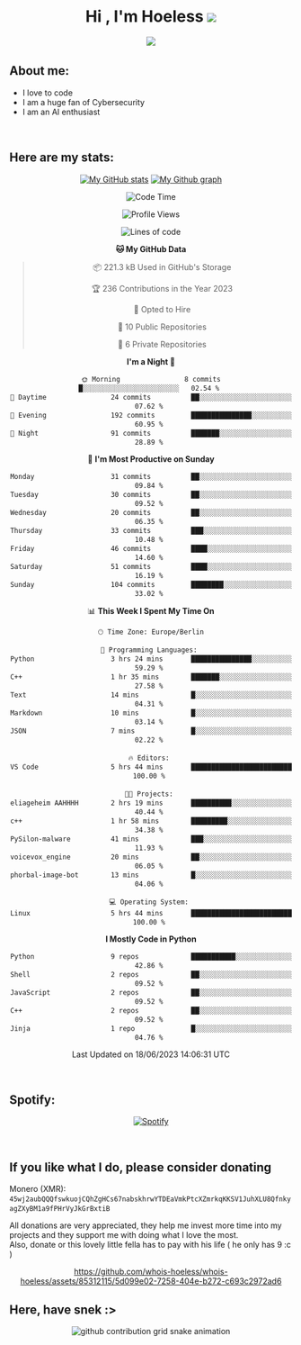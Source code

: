 <h1 align="center">Hi , I'm Hoeless <img src="https://media.giphy.com/media/hvRJCLFzcasrR4ia7z/giphy.gif" width="35"></h1>
<p align="center">
  <a href="https://github.com/whois-hoeless"><img src="https://readme-typing-svg.demolab.com?font=Roboto+Mono&weight=300&size=28&duration=4000&pause=100&color=C109F7&center=true&vCenter=true&width=580&height=127&lines=I'm+a+programmer;I'm+an+AI+enthusiast;I'm+a+big+fan+of+Neural+Networks;I'm+interested+in+Computer+Science;I+love+Cybersecurity;By+the+way+I+use+Arch+%F0%9F%92%80"></a>
</p>

## About me:

- I love to code
- I am a huge fan of Cybersecurity
- I am an AI enthusiast

<br>

## Here are my stats:

<div align="center">
    
 [![My GitHub stats](https://github-readme-stats.vercel.app/api?username=whois-hoeless&count_private=true&show_icons=true&theme=radical)](https://github.com/whois-hoeless)
 [![My Github graph](http://github-profile-summary-cards.vercel.app/api/cards/profile-details?username=whois-hoeless&theme=radical)](https://github.com/whois-hoeless)

<!--START_SECTION:waka-->
![Code Time](http://img.shields.io/badge/Code%20Time-40%20hrs%2032%20mins-blue)

![Profile Views](http://img.shields.io/badge/Profile%20Views-11-blue)

![Lines of code](https://img.shields.io/badge/From%20Hello%20World%20I%27ve%20Written-27.0%20thousand%20lines%20of%20code-blue)

**🐱 My GitHub Data** 

> 📦 221.3 kB Used in GitHub's Storage 
 > 
> 🏆 236 Contributions in the Year 2023
 > 
> 💼 Opted to Hire
 > 
> 📜 10 Public Repositories 
 > 
> 🔑 6 Private Repositories 
 > 
**I'm a Night 🦉** 

```text
🌞 Morning                8 commits           █░░░░░░░░░░░░░░░░░░░░░░░░   02.54 % 
🌆 Daytime                24 commits          ██░░░░░░░░░░░░░░░░░░░░░░░   07.62 % 
🌃 Evening                192 commits         ███████████████░░░░░░░░░░   60.95 % 
🌙 Night                  91 commits          ███████░░░░░░░░░░░░░░░░░░   28.89 % 
```
📅 **I'm Most Productive on Sunday** 

```text
Monday                   31 commits          ██░░░░░░░░░░░░░░░░░░░░░░░   09.84 % 
Tuesday                  30 commits          ██░░░░░░░░░░░░░░░░░░░░░░░   09.52 % 
Wednesday                20 commits          ██░░░░░░░░░░░░░░░░░░░░░░░   06.35 % 
Thursday                 33 commits          ███░░░░░░░░░░░░░░░░░░░░░░   10.48 % 
Friday                   46 commits          ████░░░░░░░░░░░░░░░░░░░░░   14.60 % 
Saturday                 51 commits          ████░░░░░░░░░░░░░░░░░░░░░   16.19 % 
Sunday                   104 commits         ████████░░░░░░░░░░░░░░░░░   33.02 % 
```


📊 **This Week I Spent My Time On** 

```text
🕑︎ Time Zone: Europe/Berlin

💬 Programming Languages: 
Python                   3 hrs 24 mins       ███████████████░░░░░░░░░░   59.29 % 
C++                      1 hr 35 mins        ███████░░░░░░░░░░░░░░░░░░   27.58 % 
Text                     14 mins             █░░░░░░░░░░░░░░░░░░░░░░░░   04.31 % 
Markdown                 10 mins             █░░░░░░░░░░░░░░░░░░░░░░░░   03.14 % 
JSON                     7 mins              █░░░░░░░░░░░░░░░░░░░░░░░░   02.22 % 

🔥 Editors: 
VS Code                  5 hrs 44 mins       █████████████████████████   100.00 % 

🐱‍💻 Projects: 
eliageheim AAHHHH        2 hrs 19 mins       ██████████░░░░░░░░░░░░░░░   40.44 % 
c++                      1 hr 58 mins        █████████░░░░░░░░░░░░░░░░   34.38 % 
PySilon-malware          41 mins             ███░░░░░░░░░░░░░░░░░░░░░░   11.93 % 
voicevox_engine          20 mins             ██░░░░░░░░░░░░░░░░░░░░░░░   06.05 % 
phorbal-image-bot        13 mins             █░░░░░░░░░░░░░░░░░░░░░░░░   04.06 % 

💻 Operating System: 
Linux                    5 hrs 44 mins       █████████████████████████   100.00 % 
```

**I Mostly Code in Python** 

```text
Python                   9 repos             ███████████░░░░░░░░░░░░░░   42.86 % 
Shell                    2 repos             ██░░░░░░░░░░░░░░░░░░░░░░░   09.52 % 
JavaScript               2 repos             ██░░░░░░░░░░░░░░░░░░░░░░░   09.52 % 
C++                      2 repos             ██░░░░░░░░░░░░░░░░░░░░░░░   09.52 % 
Jinja                    1 repo              █░░░░░░░░░░░░░░░░░░░░░░░░   04.76 % 
```




 Last Updated on 18/06/2023 14:06:31 UTC
<!--END_SECTION:waka-->
</div>
<br>

## Spotify:

<div align="center">

[![Spotify](https://whois-hoeless.vercel.app/api/spotify?background_color=0d1117&border_color=090d13)](https://open.spotify.com/user/heanchenhorst)
</div>

<br>

## If you like what I do, please consider donating

Monero (XMR): ```45wj2aubQQQfswkuojCQhZgHCs67nabskhrwYTDEaVmkPtcXZmrkqKKSV1JuhXLU8QfnkyagZXyBM1a9fPHrVyJkGrBxtiB```

All donations are very appreciated, they help me invest more time into my projects and they support me with doing what I love the most.  
Also, donate or this lovely little fella has to pay with his life (  he only has 9 :c  )

<div align="center">


https://github.com/whois-hoeless/whois-hoeless/assets/85312115/5d099e02-7258-404e-b272-c693c2972ad6


</div>

## Here, have snek :>
<div align="center">
<picture>
  <source media="(prefers-color-scheme: dark)" srcset="https://raw.githubusercontent.com/whois-hoeless/whois-hoeless/output/github-contribution-grid-snake-dark.svg">
  <source media="(prefers-color-scheme: light)" srcset="https://raw.githubusercontent.com/whois-hoeless/whois-hoeless/output/github-contribution-grid-snake.svg">
  <img alt="github contribution grid snake animation" src="https://raw.githubusercontent.com/whois-hoeless/whois-hoeless/output/github-contribution-grid-snake.svg">
</div>
